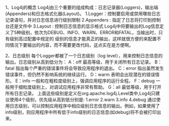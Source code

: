 1、Log4j的概念
Log4j由三个重要的组成构成：日志记录器(Loggers)，输出端(Appenders)和日志格式化器(Layout)。
1.Logger：控制要启用或禁用哪些日志记录语句，并对日志信息进行级别限制
2.Appenders : 指定了日志将打印到控制台还是文件中
3.Layout : 控制日志信息的显示格式
   Log4j中将要输出的Log信息定义了5种级别，依次为DEBUG、INFO、WARN、ERROR和FATAL，当输出时，只有级别高过配置中规定的 级别的信息才能真正的输出，这样就很方便的来配置不同情况下要输出的内容，而不需要更改代码，这点实在是方便啊。




2、日志级别
每个Logger都被了一个日志级别（log level），用来控制日志信息的输出。日志级别从高到低分为：
A：off         最高等级，用于关闭所有日志记录。
B：fatal       指出每个严重的错误事件将会导致应用程序的退出。
C：error      指出虽然发生错误事件，但仍然不影响系统的继续运行。
D：warm     表明会出现潜在的错误情形。
E：info         一般和在粗粒度级别上，强调应用程序的运行全程。
F：debug     一般用于细粒度级别上，对调试应用程序非常有帮助。
G：all           最低等级，用于打开所有日志记录。
上面这些级别是定义在org.apache.log4j.Level类中,Log4j只建议使用4个级别，优先级从高到低分别是:
1.error
2.warn
3.info
4.debug
通过使用日志级别，可以控制应用程序中相应级别日志信息的输出。例如，如果使用了info级别，则应用程序中所有低于info级别的日志信息(如debug)将不会被打印出来。




